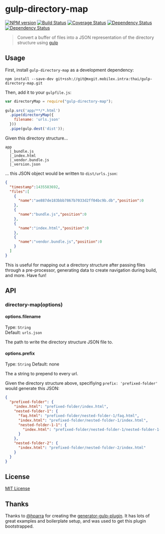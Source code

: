 # gulp-directory-map
[![NPM version][npm-image]][npm-url] [![Build Status][travis-image]][travis-url]  [![Coverage Status][coveralls-image]][coveralls-url] [![Dependency Status][depstat-image]][depstat-url] [![Dependency Status][depstat-dev-image]][depstat-dev-url] 

> Convert a buffer of files into a JSON representation of the directory structure using [gulp](https://github.com/gulpjs/gulp)

## Usage

First, install `gulp-directory-map` as a development dependency:

```shell
npm install --save-dev git+ssh://git@mxgit.mobilex.intra:thai/gulp-directory-map.git
```

Then, add it to your `gulpfile.js`:

```javascript
var directoryMap = require("gulp-directory-map");
  
gulp.src('app/**/*.html')
  .pipe(directoryMap({
    filename: 'urls.json'
  }))
  .pipe(gulp.dest('dist'));

```

Given this directory structure...
```
app
  |_bundle.js
  |_index.html
  |_vendor.bundle.js
  |_version.json
```

... this JSON object would be written to `dist/urls.json`:

```json
{
  "timestamp":1435583692,
  "files":[
    {
      "name":"ae887de183bbb7867b7033d2ff04bc9b.db","position":0
    },
    {
      "name":"bundle.js","position":0
    },
    {
      "name":"index.html","position":0
    },
    {
      "name":"vendor.bundle.js","position":0
    }
  ]
}
```

This is useful for mapping out a directory structure after passing files through a pre-processor, generating data to create navigation during build, and more. Have fun!

## API

### directory-map(options)

#### options.filename
Type: `String`  
Default: `urls.json`

The path to write the directory structure JSON file to.

#### options.prefix
Type: `String`
Default: none

The a string to prepend to every url.

Given the directory structure above, specifiying `prefix: 'prefixed-folder'` would generate this JSON:

```json
{
  "prefixed-folder": {
    "index.html": "prefixed-folder/index.html",
    "nested-folder-1": {
      "faq.html": "prefixed-folder/nested-folder-1/faq.html",
      "index.html": "prefixed-folder/nested-folder-1/index.html",
      "nested-folder-1-1": {
        "index.html": "prefixed-folder/nested-folder-1/nested-folder-1-1/index.html"
      }
    },
    "nested-folder-2": {
      "index.html": "prefixed-folder/nested-folder-2/index.html"
    }
  }
}
```

## License

[MIT License](http://en.wikipedia.org/wiki/MIT_License)


## Thanks

Thanks to [@hparra](https://github.com/hparra) for creating the [generator-gulp-plugin](https://github.com/hparra/generator-gulp-plugin). It has lots of great examples and boilerplate setup, and was used to get this plugin bootstrapped.

[npm-url]: https://npmjs.org/package/gulp-directory-map
[npm-image]: https://badge.fury.io/js/gulp-directory-map.png

[travis-url]: http://travis-ci.org/masondesu/gulp-directory-map
[travis-image]: https://secure.travis-ci.org/masondesu/gulp-directory-map.png?branch=master

[coveralls-url]: https://coveralls.io/r/masondesu/gulp-directory-map
[coveralls-image]: https://coveralls.io/repos/masondesu/gulp-directory-map/badge.png

[depstat-url]: https://david-dm.org/masondesu/gulp-directory-map
[depstat-image]: https://david-dm.org/masondesu/gulp-directory-map.png
[depstat-dev-url]: https://david-dm.org/masondesu/gulp-directory-map#info=devDependencies
[depstat-dev-image]: https://david-dm.org/masondesu/gulp-directory-map/dev-status.png